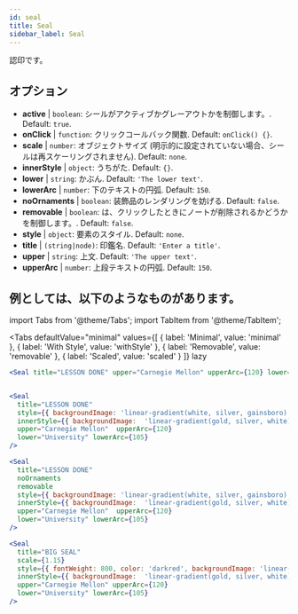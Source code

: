 ```yaml
---
id: seal 
title: Seal
sidebar_label: Seal
---
```


認印です。

## オプション

* __active__ | `boolean`: シールがアクティブかグレーアウトかを制御します。. Default: `true`.
* __onClick__ | `function`: クリックコールバック関数. Default: `onClick() {}`.
* __scale__ | `number`: オブジェクトサイズ (明示的に設定されていない場合、シールは再スケーリングされません). Default: `none`.
* __innerStyle__ | `object`: うちがた. Default: `{}`.
* __lower__ | `string`: かぶん. Default: `'The lower text'`.
* __lowerArc__ | `number`: 下のテキストの円弧. Default: `150`.
* __noOrnaments__ | `boolean`: 装飾品のレンダリングを妨げる. Default: `false`.
* __removable__ | `boolean`: は、クリックしたときにノートが削除されるかどうかを制御します。. Default: `false`.
* __style__ | `object`: 要素のスタイル. Default: `none`.
* __title__ | `(string|node)`: 印鑑名. Default: `'Enter a title'`.
* __upper__ | `string`: 上文. Default: `'The upper text'`.
* __upperArc__ | `number`: 上段テキストの円弧. Default: `150`.


## 例としては、以下のようなものがあります。

import Tabs from '@theme/Tabs';
import TabItem from '@theme/TabItem';

<Tabs
    defaultValue="minimal"
    values={[
        { label: 'Minimal', value: 'minimal' },
        { label: 'With Style', value: 'withStyle' },
        { label: 'Removable', value: 'removable' },
        { label: 'Scaled', value: 'scaled' }
    ]}
    lazy
>

<TabItem value="minimal">

```jsx live
<Seal title="LESSON DONE" upper="Carnegie Mellon" upperArc={120} lower="University" lowerArc={105} />
```

</TabItem>


<TabItem value="withStyle">

```jsx live

<Seal 
  title="LESSON DONE" 
  style={{ backgroundImage: 'linear-gradient(white, silver, gainsboro)'}}
  innerStyle={{ backgroundImage:  'linear-gradient(gold, silver, white)' }}
  upper="Carnegie Mellon"  upperArc={120} 
  lower="University" lowerArc={105}
/>
```

</TabItem>

<TabItem value="removable">

```jsx live
<Seal 
  title="LESSON DONE" 
  noOrnaments
  removable
  style={{ backgroundImage: 'linear-gradient(white, silver, gainsboro)'}}
  innerStyle={{ backgroundImage:  'linear-gradient(gold, silver, white)' }}
  upper="Carnegie Mellon"  upperArc={120} 
  lower="University" lowerArc={105}
/>
```

</TabItem>

<TabItem value="scaled">

```jsx live
<Seal 
  title="BIG SEAL" 
  scale={1.15}
  style={{ fontWeight: 800, color: 'darkred', backgroundImage: 'linear-gradient(white, silver, gainsboro)'}}
  innerStyle={{ backgroundImage:  'linear-gradient(gold, silver, white)' }}
  upper="Carnegie Mellon" upperArc={120} 
  lower="University" lowerArc={105}
/>
```

</TabItem>

</Tabs>
